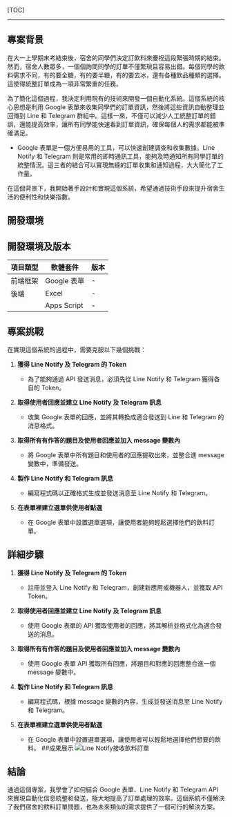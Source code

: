 [TOC]

---
## 專案背景

在大一上學期末考結束後，宿舍的同學們決定訂飲料來慶祝這段緊張時期的結束。然而，宿舍人數眾多，一個個詢問同學的訂單不僅繁瑣且容易出錯。每個同學的飲料需求不同，有的要全糖，有的要半糖，有的要去冰，還有各種飲品種類的選擇。這使得統整訂單成為一項非常繁重的任務。

為了簡化這個過程，我決定利用現有的技術來開發一個自動化系統。這個系統的核心思想是利用 Google 表單來收集同學們的訂單資訊，然後將這些資訊自動整理並回傳到 Line 和 Telegram 群組中。這樣一來，不僅可以減少人工統整訂單的錯誤，還能提高效率，讓所有同學能快速看到訂單資訊，確保每個人的需求都能被準確滿足。


* Google 表單是一個方便易用的工具，可以快速創建調查和收集數據。Line Notify 和 Telegram 則是常用的即時通訊工具，能夠及時通知所有同學訂單的統整情況。這三者的結合可以實現無縫的訂單收集和通知過程，大大簡化了工作量。

在這個背景下，我開始著手設計和實現這個系統，希望通過技術手段來提升宿舍生活的便利性和快樂指數。

## 開發環境

## 開發環境及版本

| 項目類型       | 軟體套件   | 版本      |
| -------------- | ---------- | --------- |
| 前端框架       | Google 表單 | -         |
| 後端           | Excel      | -         |
|                 | Apps Script | -         |

## 專案挑戰

在實現這個系統的過程中，需要克服以下幾個挑戰：

1. **獲得 Line Notify 及 Telegram 的 Token**
   - 為了能夠通過 API 發送消息，必須先從 Line Notify 和 Telegram 獲得各自的 Token。

2. **取得使用者回應並建立 Line Notify 及 Telegram 訊息**
   - 收集 Google 表單的回應，並將其轉換成適合發送到 Line 和 Telegram 的消息格式。

3. **取得所有有作答的題目及使用者回應並加入 message 變數內**
   - 將 Google 表單中所有題目和使用者的回應提取出來，並整合進 message 變數中，準備發送。

4. **製作 Line Notify 和 Telegram 訊息**
   - 編寫程式碼以正確格式生成並發送消息至 Line Notify 和 Telegram。

5. **在表單裡建立選單供使用者點選**
   - 在 Google 表單中設置選單選項，讓使用者能夠輕鬆選擇他們的飲料訂單。

## 詳細步驟

1. **獲得 Line Notify 及 Telegram 的 Token**
   - 註冊並登入 Line Notify 和 Telegram，創建新應用或機器人，並獲取 API Token。

2. **取得使用者回應並建立 Line Notify 及 Telegram 訊息**
   - 使用 Google 表單的 API 獲取使用者的回應，將其解析並格式化為適合發送的消息。

3. **取得所有有作答的題目及使用者回應並加入 message 變數內**
   - 使用 Google 表單 API 獲取所有回應，將題目和對應的回應整合進一個 message 變數中。

4. **製作 Line Notify 和 Telegram 訊息**
   - 編寫程式碼，根據 message 變數的內容，生成並發送消息至 Line Notify 和 Telegram。

5. **在表單裡建立選單供使用者點選**
   - 在 Google 表單中設置選單選項，讓使用者可以輕鬆地選擇他們想要的飲料。
##成果展示
![Line Notify接收飲料訂單](https://github.com/ChMno2/Side_Project/edit/main/%E9%A3%B2%E6%96%99%E8%A8%82%E5%96%AE%E7%B3%BB%E7%B5%B1/Telegram%20and%20line%E9%A1%AF%E7%A4%BA%E7%95%AB%E9%9D%A2.png)

## 結論

通過這個專案，我學會了如何結合 Google 表單、Line Notify 和 Telegram API 來實現自動化信息統整和發送，極大地提高了訂單處理的效率。這個系統不僅解決了我們宿舍的飲料訂單問題，也為未來類似的需求提供了一個可行的解決方案。
```
